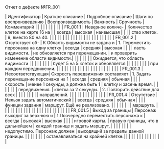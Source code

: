 Отчет о дефекте №FR_001

| Идентификатор | Краткое описание |         Подробное описание        |         Шаги по воспроизведению         | Воспроизводимость |   Важность  | Срочность |  Комментарий  |
|               |                  |                                   |                                         |                   |             |           |               |
|   FR_001.1    | Неверное количе- | Количество клеток на карте 16 на  |                                         |       всегда      |   высокая   | наивысшая |               |
|               | ство клеток.     | 9, вместо 80 на 40.               |                                         |                   |             |           |               |
|               |                  |                                   |                                         |                   |             |           |               |
|               |                  |                                   |                                         |                   |             |           |               |
|   FR_001.2    | Отсутствует об-  | К Область видимости не задана и   | 1. Переместить персонажа на одну клетку |      всегда       |   средняя   |  высокая  |               |
|               | ласть видимости. | не обновляется при перемещении.   | и проверить изменение области видимости.|                   |             |           |               |
|               |                  | Ожидается, что область видимости  |                                         |                   |             |           |               |
|               |                  | будет 5 на 5 клеток и обновляется |                                         |                   |             |           |               |
|               |                  | при каждом передвижении.          |                                         |                   |             |           |               |
|               |                  |                                   |                                         |                   |             |           |               |
|               |                  |                                   |                                         |                   |             |           |               |
|   FR_001.3    | Несоответствующая| Скорость передвижения составляет  | 1. Задать перемещение персонажа на 1    |      всегда       |   средняя   |  обычная  |               |
|               | скорость         | менее 1 секунды, а должна быть 1  | клетку и засечь время.                  |                   |             |           |               |
|               | передвижения.    | клетка за 2 секунды.              | 2. Повторить действие для всех          |                   |             |           |               |
|               |                  |                                   | направлений.                            |                   |             |           |               |
|               |                  |                                   |                                         |                   |             |           |               |
|   FR_001.4    | Отсутствие       | Нельзя задать автоматический      |                                         |      всегда       |   средняя   |  обычная  |               |
|               | функции задания  | маршрут. Ещё не реализовано.      |                                         |                   |             |           |               |
|               | маршрута.        |                                   |                                         |                   |             |           |               |
|               |                  |                                   |                                         |                   |             |           |               |
|               |                  |                                   |                                         |                   |             |           |               |
|   FR_001.5    | Выход за границы | Персонаж выходит за верхнюю и     | 1.Поочередно переместить персонажа к    |      всегда       |   высокая   |  высокая  |               |
|               | игровой карты.   | правую границы, что в дальнейшем  | каждой границе и задать маршрут,        |                   |             |           |               |
|               |                  | недопустимо. Персонаж должен      | выходящий за пределы данной границы.    |                   |             |           |               |
|               |                  | останавливаться на крайней клетке.|                                         |                   |             |           |               |
|               |                  |                                   |                                         |                   |             |           |               |